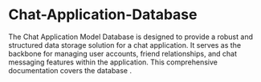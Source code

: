 # Chat-Application-Database
The Chat Application Model Database is designed to provide a robust and structured data storage solution for a chat application. It serves as the backbone for managing user accounts, friend relationships, and chat messaging features within the application. This comprehensive documentation covers the database .
